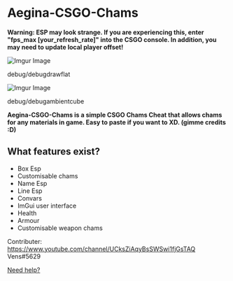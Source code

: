 # Aegina-CSGO-Chams

**Warning: ESP may look strange. If you are experiencing this, enter "fps_max [your_refresh_rate]" into the CSGO console. In addition, you may need to update
local player offset!**

![Imgur Image](https://i.imgur.com/RfXbhev.png)

debug/debugdrawflat

![Imgur Image](https://i.imgur.com/QgcXnvB.png)

debug/debugambientcube

**Aegina-CSGO-Chams is a simple CSGO Chams Cheat that allows chams for any materials in game. Easy to paste if you want to XD. (gimme credits :D)**

## What features exist?

* Box Esp
* Customisable chams
* Name Esp
* Line Esp
* Convars
* ImGui user interface
* Health
* Armour
* Customisable weapon chams

Contributer: https://www.youtube.com/channel/UCksZiAqyBsSWSwi1fjGsTAQ Vens#5629

[Need help?](https://discord.gg/dExJ9Sck7n)
